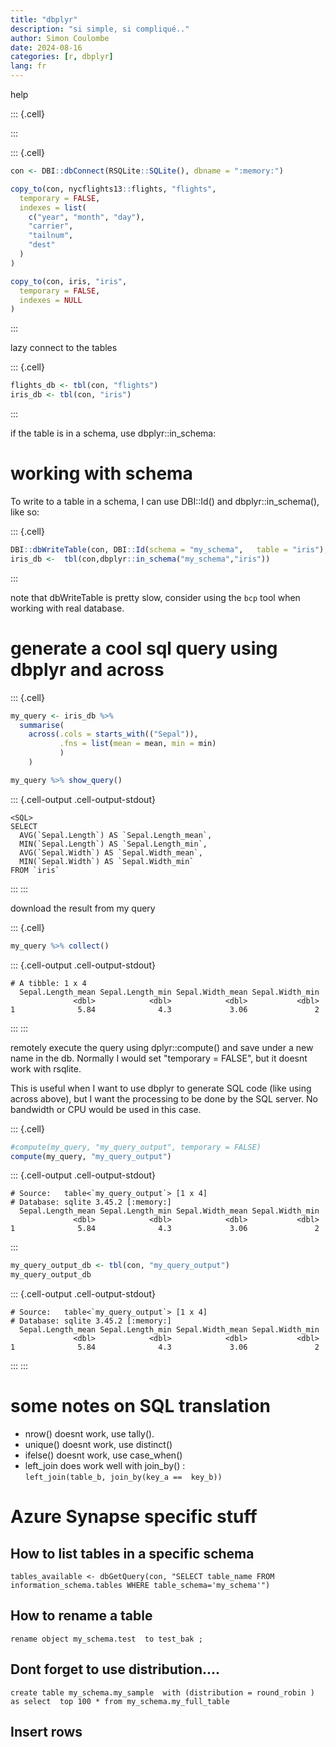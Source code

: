 ```yaml
---
title: "dbplyr"
description: "si simple, si compliqué.."
author: Simon Coulombe
date: 2024-08-16
categories: [r, dbplyr]
lang: fr
---
```




help




::: {.cell}

:::

::: {.cell}

```{.r .cell-code}
con <- DBI::dbConnect(RSQLite::SQLite(), dbname = ":memory:")

copy_to(con, nycflights13::flights, "flights",
  temporary = FALSE, 
  indexes = list(
    c("year", "month", "day"), 
    "carrier", 
    "tailnum",
    "dest"
  )
)

copy_to(con, iris, "iris",
  temporary = FALSE, 
  indexes = NULL
)
```
:::


lazy connect to the tables

::: {.cell}

```{.r .cell-code}
flights_db <- tbl(con, "flights")
iris_db <- tbl(con, "iris")
```
:::


if the table is in a schema, use dbplyr::in_schema:  
# working with schema  

To write to a table in a schema, I can use DBI::Id() and dbplyr::in_schema(), like so:  

::: {.cell}

```{.r .cell-code}
DBI::dbWriteTable(con, DBI::Id(schema = "my_schema",   table = "iris"),  value = iris, overwrite = TRUE)
iris_db <-  tbl(con,dbplyr::in_schema("my_schema","iris")) 
```
:::

note that dbWriteTable is pretty slow, consider using the `bcp` tool when working with real database.

# generate a cool sql query using dbplyr and across


::: {.cell}

```{.r .cell-code}
my_query <- iris_db %>% 
  summarise(
    across(.cols = starts_with(("Sepal")),
           .fns = list(mean = mean, min = min)
           )
    )

my_query %>% show_query()
```

::: {.cell-output .cell-output-stdout}

```
<SQL>
SELECT
  AVG(`Sepal.Length`) AS `Sepal.Length_mean`,
  MIN(`Sepal.Length`) AS `Sepal.Length_min`,
  AVG(`Sepal.Width`) AS `Sepal.Width_mean`,
  MIN(`Sepal.Width`) AS `Sepal.Width_min`
FROM `iris`
```


:::
:::


download the result from my query

::: {.cell}

```{.r .cell-code}
my_query %>% collect()
```

::: {.cell-output .cell-output-stdout}

```
# A tibble: 1 x 4
  Sepal.Length_mean Sepal.Length_min Sepal.Width_mean Sepal.Width_min
              <dbl>            <dbl>            <dbl>           <dbl>
1              5.84              4.3             3.06               2
```


:::
:::

remotely execute the query using dplyr::compute()  and save under a new name in the db.  Normally I would set "temporary = FALSE", but it doesnt work with rsqlite.

This is useful when I want to use dbplyr to generate SQL code (like using across above), but I want the processing to be done by the SQL server.  No bandwidth or CPU would be used in this case.  

::: {.cell}

```{.r .cell-code}
#compute(my_query, "my_query_output", temporary = FALSE)
compute(my_query, "my_query_output")
```

::: {.cell-output .cell-output-stdout}

```
# Source:   table<`my_query_output`> [1 x 4]
# Database: sqlite 3.45.2 [:memory:]
  Sepal.Length_mean Sepal.Length_min Sepal.Width_mean Sepal.Width_min
              <dbl>            <dbl>            <dbl>           <dbl>
1              5.84              4.3             3.06               2
```


:::

```{.r .cell-code}
my_query_output_db <- tbl(con, "my_query_output")
my_query_output_db
```

::: {.cell-output .cell-output-stdout}

```
# Source:   table<`my_query_output`> [1 x 4]
# Database: sqlite 3.45.2 [:memory:]
  Sepal.Length_mean Sepal.Length_min Sepal.Width_mean Sepal.Width_min
              <dbl>            <dbl>            <dbl>           <dbl>
1              5.84              4.3             3.06               2
```


:::
:::


# some notes on SQL translation     

  * nrow() doesnt work, use tally().  
  * unique() doesnt work, use distinct()  
  * ifelse() doesnt work, use case_when()  
  * left_join does work well with join_by()  :   
    `left_join(table_b, join_by(key_a ==  key_b)) `
  
# Azure Synapse specific stuff    

## How to list tables in a specific schema   

`
tables_available <- dbGetQuery(con,
           "SELECT table_name FROM information_schema.tables
                   WHERE table_schema='my_schema'")
`

## How to rename a table   
`
rename object my_schema.test  to test_bak ;    
`

## Dont forget to use distribution.... 

`
create table my_schema.my_sample 
with (distribution = round_robin ) as select  top 100 * from my_schema.my_full_table
`

## Insert rows    



